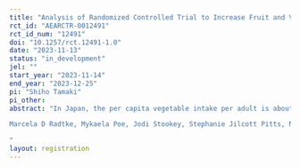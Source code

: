 ```yaml
---
title: "Analysis of Randomized Controlled Trial to Increase Fruit and Vegetable Intake in the Japanese Population"
rct_id: "AEARCTR-0012491"
rct_id_num: "12491"
doi: "10.1257/rct.12491-1.0"
date: "2023-11-13"
status: "in_development"
jel: ""
start_year: "2023-11-14"
end_year: "2023-12-25"
pi: "Shiho Tamaki"
pi_other:
abstract: "In Japan, the per capita vegetable intake per adult is about 280g, falling short of the 350g target. Long-term inadequate vegetable intake increases the risk of lifestyle-related diseases, such as hypertension, dyslipidemia, and arteriosclerosis. This study will examine  ways to increase vegetable intake by implementing a commitment intervention to have Japanese consumers set a vegetable intake target. The study will measure the fruit and vegetable intake of approximately 2,000 civil servants working at Japan's Ministry of Agriculture, Forestry, and Fisheries (MAFF). The authors  will question approximately 1,000 randomly selected participants from the measured population to set a target for fruit and vegetable intake for the upcoming month. Next, they will be asked to measure their fruit and vegetable intake for that one month to confirm the changes in their intake. Based on the results, we will propose measures to increase fruit and vegetable intake in Japan. To measure fruit and vegetable intake, we will use a vegetable intake-measuring  instrument (Veggie Meter®, Longevity Link Corporation) (Redtke et al.), which can measure the carotenoids in the blood without contact.
Marcela D Radtke, Mykaela Poe, Jodi Stookey, Stephanie Jilcott Pitts, Nancy E Moran, Matthew J Landry, Lewis P Rubin, Virginia C Stage, Rachel E Scherr（2021）Recommendations for the Use of the Veggie Meter® for Spectroscopy-Based Skin Carotenoid Measurements in the Research Setting, Current Developments in Nutrition, Volume 5, Issue 8, August 2021, nzab104, https://doi.org/10.1093/cdn/nzab104
"
layout: registration
---
```


